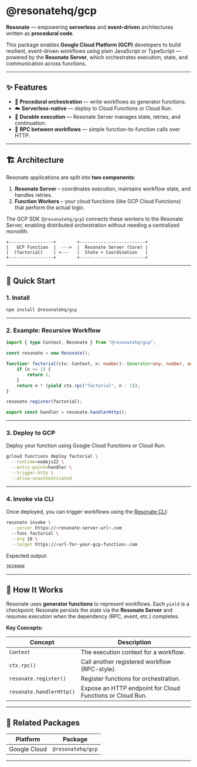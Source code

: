 # @resonatehq/gcp

**Resonate** — empowering **serverless** and **event-driven** architectures written as **procedural code**.

This package enables **Google Cloud Platform (GCP)** developers to build resilient, event-driven workflows using plain JavaScript or TypeScript — powered by the **Resonate Server**, which orchestrates execution, state, and communication across functions.

---

## ✨ Features

* 🧠 **Procedural orchestration** — write workflows as generator functions.
* ☁️ **Serverless-native** — deploy to Cloud Functions or Cloud Run.
* 🔁 **Durable execution** — Resonate Server manages state, retries, and continuation.
* 📡 **RPC between workflows** — simple function-to-function calls over HTTP.

---

## 🏗️ Architecture

Resonate applications are split into **two components**:

1. **Resonate Server** – coordinates execution, maintains workflow state, and handles retries.
2. **Function Workers** – your cloud functions (like GCP Cloud Functions) that perform the actual logic.

The GCP SDK (`@resonatehq/gcp`) connects these workers to the Resonate Server, enabling distributed orchestration without needing a centralized monolith.

```text
+-----------------+        +-------------------------+
|   GCP Function  |  --->  |  Resonate Server (Core) |
|  (factorial)    | <---   |  State + Coordination   |
+-----------------+        +-------------------------+
```

---

## 🚀 Quick Start

### 1. Install

```bash
npm install @resonatehq/gcp
```

---

### 2. Example: Recursive Workflow

```ts
import { type Context, Resonate } from "@resonatehq/gcp";

const resonate = new Resonate();

function* factorial(ctx: Context, n: number): Generator<any, number, any> {
	if (n <= 1) {
		return 1;
	}
	return n * (yield ctx.rpc("factorial", n - 1));
}

resonate.register(factorial);

export const handler = resonate.handlerHttp();
```

---

### 3. Deploy to GCP

Deploy your function using Google Cloud Functions or Cloud Run:

```bash
gcloud functions deploy factorial \
  --runtime=nodejs22 \
  --entry-point=handler \
  --trigger-http \
  --allow-unauthenticated
```

---

### 4. Invoke via CLI

Once deployed, you can trigger workflows using the [Resonate CLI](https://github.com/resonatehq/cli):

```bash
resonate invoke \
  --server https://<resonate-server-url>.com
  --func factorial \
  --arg 10 \
  --target https://<url-for-your-gcp-function>.com
```

Expected output:

```
3628800
```

---

## 🧠 How It Works

Resonate uses **generator functions** to represent workflows.
Each `yield` is a checkpoint: Resonate persists the state via the **Resonate Server** and resumes execution when the dependency (RPC, event, etc.) completes.

**Key Concepts:**

| Concept                  | Description                                               |
| ------------------------ | --------------------------------------------------------- |
| `Context`                | The execution context for a workflow.                     |
| `ctx.rpc()`              | Call another registered workflow (RPC-style).             |
| `resonate.register()`    | Register functions for orchestration.                     |
| `resonate.handlerHttp()` | Expose an HTTP endpoint for Cloud Functions or Cloud Run. |

---

## 🧩 Related Packages

| Platform        | Package                                                    |
| --------------- | ---------------------------------------------------------- |
| Google Cloud    | `@resonatehq/gcp`                                          |

---
